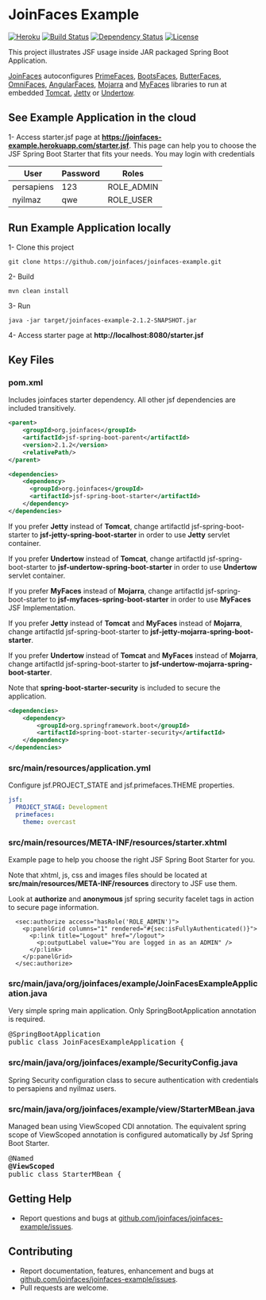 JoinFaces Example
=====
[![Heroku](http://heroku-badge.herokuapp.com/?app=joinfaces-example&root=starter.jsf)](https://joinfaces-example.herokuapp.com/starter.jsf)
[![Build Status](https://travis-ci.org/joinfaces/joinfaces-example.svg?branch=master)](https://travis-ci.org/joinfaces/joinfaces-example)
[![Dependency Status](https://www.versioneye.com/user/projects/5791524151500e00422a6777/badge.svg?style=flat)](https://www.versioneye.com/user/projects/5791524151500e00422a6777)
[![License](http://img.shields.io/:license-apache-blue.svg)](http://www.apache.org/licenses/LICENSE-2.0.html)

This project illustrates JSF usage inside JAR packaged Spring Boot Application.

[JoinFaces](http://joinfaces.org) autoconfigures [PrimeFaces](http://primefaces.org/), [BootsFaces](http://bootsfaces.net/), [ButterFaces](http://butterfaces.org), [OmniFaces](http://omnifaces.org/), [AngularFaces](http://angularfaces.com/), [Mojarra](https://javaserverfaces.java.net/) and [MyFaces](http://myfaces.apache.org) libraries to run at embedded [Tomcat](http://tomcat.apache.org/), [Jetty](http://www.eclipse.org/jetty) or [Undertow](http://undertow.io/).

## See Example Application in the cloud

1- Access starter.jsf page at **https://joinfaces-example.herokuapp.com/starter.jsf**. This page can help you to choose the JSF Spring Boot Starter that fits your needs. You may login with credentials

User | Password | Roles
-----| -------- | -----
persapiens | 123 | ROLE_ADMIN
nyilmaz | qwe | ROLE_USER

## Run Example Application locally

1- Clone this project
```Shell
git clone https://github.com/joinfaces/joinfaces-example.git
```

2- Build
```Shell
mvn clean install
```

3- Run
```Shell
java -jar target/joinfaces-example-2.1.2-SNAPSHOT.jar
```

4- Access starter page at **http://localhost:8080/starter.jsf**

## Key Files

### pom.xml

Includes joinfaces starter dependency. All other jsf dependencies are included transitively.

```xml
<parent>
    <groupId>org.joinfaces</groupId>
    <artifactId>jsf-spring-boot-parent</artifactId>
    <version>2.1.2</version>
    <relativePath/>
</parent>

<dependencies>
    <dependency>
      <groupId>org.joinfaces</groupId>
      <artifactId>jsf-spring-boot-starter</artifactId>
    </dependency>
</dependencies>
```

If you prefer **Jetty** instead of **Tomcat**, change artifactId jsf-spring-boot-starter to **jsf-jetty-spring-boot-starter** in order to use **Jetty** servlet container. 

If you prefer **Undertow** instead of **Tomcat**, change artifactId jsf-spring-boot-starter to **jsf-undertow-spring-boot-starter** in order to use **Undertow** servlet container. 

If you prefer **MyFaces** instead of **Mojarra**, change artifactId jsf-spring-boot-starter to **jsf-myfaces-spring-boot-starter** in order to use **MyFaces** JSF Implementation. 

If you prefer **Jetty** instead of **Tomcat** and **MyFaces** instead of **Mojarra**, change artifactId jsf-spring-boot-starter to **jsf-jetty-mojarra-spring-boot-starter**. 

If you prefer **Undertow** instead of **Tomcat** and **MyFaces** instead of **Mojarra**, change artifactId jsf-spring-boot-starter to **jsf-undertow-mojarra-spring-boot-starter**. 

Note that **spring-boot-starter-security** is included to secure the application.

```xml
<dependencies>
    <dependency>
        <groupId>org.springframework.boot</groupId>
        <artifactId>spring-boot-starter-security</artifactId>
    </dependency>
</dependencies>
```

### src/main/resources/application.yml

Configure jsf.PROJECT_STATE and jsf.primefaces.THEME properties.

```yml
jsf:
  PROJECT_STAGE: Development
  primefaces: 
    theme: overcast
```

### src/main/resources/META-INF/resources/starter.xhtml

Example page to help you choose the right JSF Spring Boot Starter for you. 

Note that xhtml, js, css and images files should be located at **src/main/resources/META-INF/resources** directory to JSF use them.

Look at **authorize** and **anonymous** jsf spring security facelet tags in action to secure page information.

```xhtml
  <sec:authorize access="hasRole('ROLE_ADMIN')">
    <p:panelGrid columns="1" rendered="#{sec:isFullyAuthenticated()}">
      <p:link title="Logout" href="/logout">
        <p:outputLabel value="You are logged in as an ADMIN" />
      </p:link>
    </p:panelGrid>
  </sec:authorize>
```

### src/main/java/org/joinfaces/example/JoinFacesExampleApplication.java

Very simple spring main application. Only SpringBootApplication annotation is required.

<pre>
@SpringBootApplication
public class JoinFacesExampleApplication {
</pre>

### src/main/java/org/joinfaces/example/SecurityConfig.java

Spring Security configuration class to secure authentication with credentials to persapiens and nyilmaz users.

### src/main/java/org/joinfaces/example/view/StarterMBean.java

Managed bean using ViewScoped CDI annotation. The equivalent spring scope of ViewScoped annotation is configured automatically by Jsf Spring Boot Starter.

<pre>
@Named
<b>@ViewScoped</b>
public class StarterMBean {
</pre>

## Getting Help

* Report questions and bugs at [github.com/joinfaces/joinfaces-example/issues](https://github.com/joinfaces/joinfaces-example/issues).

## Contributing

* Report documentation, features, enhancement and bugs at [github.com/joinfaces/joinfaces-example/issues](https://github.com/joinfaces/joinfaces-example/issues).
* Pull requests are welcome.
